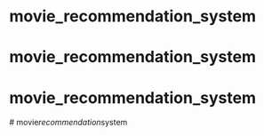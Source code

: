 # movie_recommendation_system
# movie_recommendation_system
# movie_recommendation_system
#   m o v i e _ r e c o m m e n d a t i o n _ s y s t e m  
 